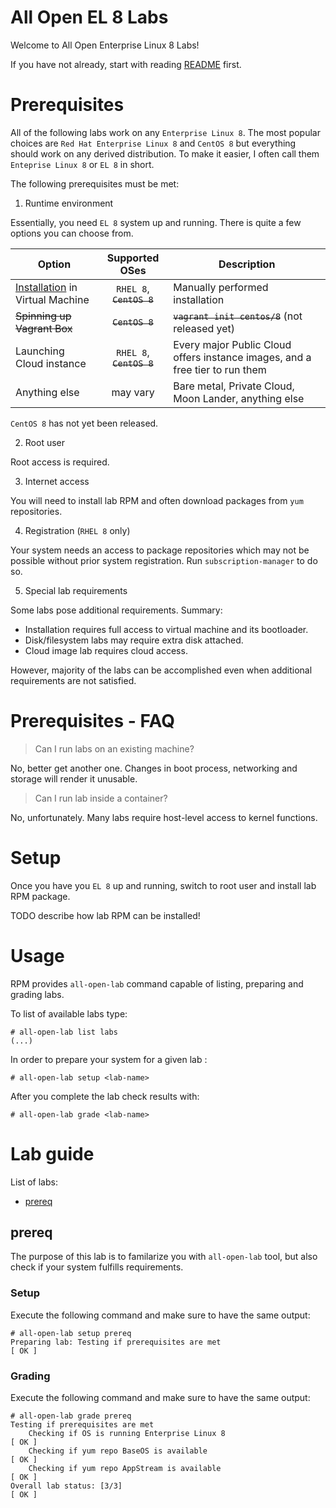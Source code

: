 # All Open EL 8 Labs

Welcome to All Open Enterprise Linux 8 Labs!

If you have not already, start with reading [README](README.md) first.

# Prerequisites

All of the following labs work on any `Enterprise Linux 8`. The most popular choices are `Red Hat Enterprise Linux 8` and `CentOS 8` but everything should work on any derived distribution. To make it easier, I often call them `Enteprise Linux 8` or `EL 8` in short.

The following prerequisites must be met:

1. Runtime environment

Essentially, you need `EL 8` system up and running. There is quite a few options you can choose from.

| Option                                             | Supported OSes           | Description                                    |
| -------------------------------------------------- |:------------------------:| ---------------------------------------------- |
| [Installation](INSTALLATION.md) in Virtual Machine | `RHEL 8`, ~~`CentOS 8`~~ | Manually performed installation                |
| ~~Spinning up Vagrant Box~~                        | ~~`CentOS 8`~~           | ~~`vagrant init centos/8`~~ (not released yet) |
| Launching Cloud instance                           | `RHEL 8`, ~~`CentOS 8`~~ | Every major Public Cloud offers instance images, and a free tier to run them |
| Anything else                                      | may vary                 | Bare metal, Private Cloud, Moon Lander, anything else |

`CentOS 8` has not yet been released.

2. Root user

Root access is required.

3. Internet access

You will need to install lab RPM and often download packages from `yum` repositories.

4. Registration (`RHEL 8` only)

Your system needs an access to package repositories which may not be possible without prior system registration.
Run `subscription-manager` to do so.

5. Special lab requirements

Some labs pose additional requirements. Summary:
* Installation requires full access to virtual machine and its bootloader.
* Disk/filesystem labs may require extra disk attached.
* Cloud image lab requires cloud access.

However, majority of the labs can be accomplished even when additional requirements are not satisfied.

# Prerequisites - FAQ
> Can I run labs on an existing machine?

No, better get another one. Changes in boot process, networking and storage will render it unusable.

> Can I run lab inside a container?

No, unfortunately. Many labs require host-level access to kernel functions.

# Setup

Once you have you `EL 8` up and running, switch to root user and install lab RPM package.

TODO describe how lab RPM can be installed!

# Usage

RPM provides `all-open-lab` command capable of listing, preparing and grading labs.

To list of available labs type:
```
# all-open-lab list labs
(...)
```

In order to prepare your system for a given lab :
```
# all-open-lab setup <lab-name>
```

After you complete the lab check results with:
```
# all-open-lab grade <lab-name>
```

# Lab guide

List of labs:
* [prereq](prereq)

## prereq
The purpose of this lab is to familarize you with `all-open-lab` tool, but also check if your system fulfills requirements.

### Setup
Execute the following command and make sure to have the same output:
```
# all-open-lab setup prereq
Preparing lab: Testing if prerequisites are met                                 [ OK ]
```

### Grading
Execute the following command and make sure to have the same output:
```
# all-open-lab grade prereq
Testing if prerequisites are met
    Checking if OS is running Enterprise Linux 8                                [ OK ]
    Checking if yum repo BaseOS is available                                    [ OK ]
    Checking if yum repo AppStream is available                                 [ OK ]
Overall lab status: [3/3]                                                       [ OK ]
```
